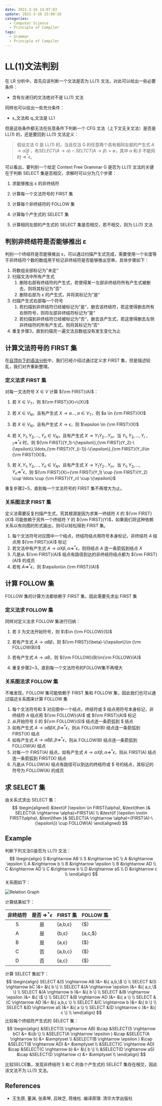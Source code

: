 ```yaml
---
date: 2021-3-16 14:07:03
update: 2021-3-16 15:00:16
categories:
  - Computer Science
  - Principle of Compiler
tags:
  - Grammar
  - Principle of Compiler
---
```


# LL(1)文法判别

在 LR 分析中，首先应该判断一个文法是否为 LL(1) 文法，对此可以给出一些必要条件：

- 含有左递归的文法绝对不是 LL(1) 文法

同样也可以给出一些充分条件：

- s\_文法和 q\_文法是 LL1

但是这些条件都无法在任意条件下判断一个 CFG 文法（上下文无关文法）是否是 LL(1) 的，还是要回到 LL(1) 文法定义：

> 假设文法 G 是 LL(1) 的，当且仅当 G 的任意两个具有相同左部的产生式 $A \rightarrow\alpha|\beta$ ，有$SELECT(A \rightarrow \alpha) \cap SELTCT(A \rightarrow \beta)=\emptyset$，其中 $\alpha$ 和 $\beta$ 不能同时 ${\Rightarrow}^* \epsilon$。

可以看出，要判别一个给定 Context Free Grammar G 是否为 LL(1) 文法的关键在于判断 SELECT 集是否相交，求解时可以分为几个步骤：

1. 求能够推出 ε 的非终结符
2. 计算每一个文法符号的 FIRST 集

3. 计算每个非终结符的 FOLLOW 集
4. 计算每个产生式的 SELECT 集

5. 计算相同左部的产生式的 SELECT 集是否相交，若不相交，则为 LL(1) 文法

## 判别非终结符是否能够推出 ε

判别一个终结符是否能够推出 ε，可以通过扫描产生式完成，需要使用一个长度等于非终结符个数的数组用于标记非终结符是否能够推出空串，具体步骤如下：

1. 将数组全部标记为”未定“
2. 扫描文法中所有产生式
   1. 删除右部有终结符的产生式，若使得某一左部非终结符所有产生式被删去，则将其标记为”否“
   2. 删除右部为 ε 的产生式，并将其标记为”是“
3. 扫描产生式右部每一个符号
   1. 若扫描到非终结符已经被标记为”是“，删去该终结符，若这使得删去所有右侧符号，则将左部非终结符标记为”是“
   2. 若扫描到非终结符已经被标记为”否“，删去该产生式，若这使得删去左侧非终结符的所有产生式，则将其标记为”否“
4. 重复步骤3，直到扫描完一遍文法且数组没有发生变化为止

## 计算文法符号的 FIRST 集

在[自顶向下的语法分析](../08/top-down-grammar-parsing.md)中，我们已经介绍过通过定义求 FIRST 集，但是描述较乱，我们对齐重新整理。

### 定义法求 FIRST 集

对每一文法符号 $X \in V$ 计算 ${\rm FIRST}(A)$：

1. 若 $X \in V_T$，则 ${\rm FIRST}(X)=\{X\}$
2. 若 $X \in V_N$，且有产生式 $X\rightarrow a \ldots,a\in V_T$，则 $a \in {\rm FIRST}(X)$
3. 若 $X\in V_N$，且有产生式 $X \rightarrow \epsilon$，则 $\epsilon \in {\rm FIRST}(X)$
4. 若 $X, Y_1,Y_2,\ldots,Y_n \in V_N$，且有产生式 $X \rightarrow Y_1Y_2\ldots Y_n$，当 $Y_1,Y_2,\ldots,Y_{i-1}{\Rightarrow}^{*}\epsilon$ 时，则 ${\rm FIRST}(Y_1)-\{\epsilon\},{\rm FIRST}(Y_2)-\{\epsilon\},\ldots,{\rm FIRST}(Y_{i-1})-\{\epsilon\},{\rm FIRST}(Y_i)\in {\rm FIRST}(X)$，

5. 若 $X, Y_1,Y_2,\ldots,Y_n \in V_N$，且有产生式 $X \rightarrow Y_1Y_2\ldots Y_n$，当 $Y_1,Y_2,\ldots,Y_n {\Rightarrow}^{*} \epsilon$，则 ${\rm FIRST}(X)={\rm FIRST}(Y_1) \cup {\rm FIRST}(Y_2) \cup \ldots \cup {\rm FIRST}(Y_n) \cup \{\epsilon\}$

重复步骤2~5，直到每一个文法符号的 FIRST 集不再增大为止。

### 关系图法求 FIRST 集

定义法需要反复扫描产生式，究其根源是因为求某一终结符 $X$ 的 ${\rm FIRST}(X)$ 可能依赖于另外一个终结符 $Y$ 的 ${\rm FIRST}(Y)$，如果我们将这种依赖关系以有向图的形式画出，则可以轻松得到 FIRST 集。

1. 每个文法符号对应图中一个结点，终结符结点用符号本身标记，非终结符 $A$ 结点用 ${\rm FIRST}(A)$ 标记
2. 若文法中有产生式 $A \rightarrow \alpha X \beta, \alpha {\Rightarrow}^{*}\epsilon$，则将结点 $A$ 连一条箭弧到结点 $X$
3. 凡是从 ${\rm FIRST}(A)$ 结点有路径到达的非终结符结点都为 ${\rm FIRST}(A)$ 的成员
4. 若有 $A {\Rightarrow}^{*} \epsilon$，则 $\epsilon\in {\rm FIRST}(A)$

## 计算 FOLLOW 集

FOLLOW 集的计算方法都依赖于 FIRST 集，因此需要先求出 FIRST 集

### 定义法求 FOLLOW 集

同样对定义法求 FOLLOW 集进行归纳：

1. 若 $S$ 为文法开始符号，则 $\$\in {\rm FOLLOW}(S)$

2. 若有产生式 $A\rightarrow \alpha B\beta$，则 ${\rm FIRST}(\beta)-\{\epsilon\}\in {\rm FOLLOW(B)}$
3. 若有产生式 $A\rightarrow\alpha B$，则 ${\rm FOLLOW}(B)\in{\rm FOLLOW}(A)$
4. 重复步骤2~3，直到每一个文法符号的FOLLOW集不再增大

### 关系图法求 FOLLOW 集

不难发现，FOLLOW 集可能依赖于 FIRST 集和 FOLLOW 集，因此我们也可以通过描述关系图来计算 FOLLOW 集

1. 每个文法符号和 \$ 对应图中一个结点，终结符或 \$ 结点用符号本身标记，非终结符 $A$ 结点用 ${\rm FOLLOW}(A)$ 或 ${\rm FIRST}(A)$ 标记
2. 从开始符号 $S$ 的 ${\rm FOLLOW}(S)$ 结点连一条箭弧到 \$ 结点
3. 如有产生式 $A \rightarrow \alpha B\beta X, \beta {\Rightarrow}^{*}\epsilon$，则从 FOLLOW(B) 结点连一条箭弧到 FIRST(X) 结点
4. 如有产生式 $A\rightarrow \alpha B \beta, \beta {\Rightarrow}^{*}\epsilon$，则从 FOLLOW(B) 结点连一条箭弧到 FOLLOW(A) 结点
5. 对每一个 FIRST(A) 结点，如有产生式 $A\rightarrow \alpha X \beta,\alpha {\Rightarrow}^{*}\epsilon$，则从 FIRST(A)​ 结点连一条箭弧到 ​FIRST(X) 结点
6. 凡是从 FOLLOW(A) 结点有路径可以到达的终结符或 \$ 号的结点，其标记的符号为 FOLLOW(A) 的成员

## 求 SELECT 集

由关系式求出 SELECT 集：
$$
\begin{aligned}
&\text{if }\epsilon \in FIRST(\alpha), &\text{then }& SELECT(A \rightarrow \alpha)=FIRST(A) \\
&\text{if }\epsilon \notin FIRST(\alpha), &\text{then }& SELECT(A \rightarrow \alpha)=(FIRST(A)-\{\epsilon\}) \cup FOLLOW(A)
\end{aligned}
$$

## Example

判断下列文法G是否为 LL(1) 文法：
$$
\begin{align}
S &\rightarrow AB       \\
S &\rightarrow bC       \\
A &\rightarrow \epsilon \\
A &\rightarrow b        \\
B &\rightarrow \epsilon \\
B &\rightarrow AD       \\
C &\rightarrow AD       \\
C &\rightarrow b        \\
D &\rightarrow aS       \\
D &\rightarrow c        \\
\end{align}
$$
关系图如下：

![Relation Graph](./assets/ll1-relation-graph.png)

计算结果如下：

| 非终结符 | 是否 ${\Rightarrow}^{*}\epsilon$ | FIRST 集 | FOLLOW 集 |
| :------: | :------------------------------: | :------- | --------- |
|    S     |                是                | {a,b,ε}  | {\$}      |
|    A     |                是                | {b,ε}    | {a,c,\$}  |
|    B     |                是                | {a,ε}    | {\$}      |
|    C     |                否                | {a,b,c}  | {\$}      |
|    D     |                否                | {a,c}    | {\$}      |

计算 SELECT 集如下：
$$
\begin{align}
SELECT &(S \rightarrow AB       )&= &\{ a,b,\$ \} \\
SELECT &(S \rightarrow bC       )&= &\{ b \}      \\
SELECT &(A \rightarrow \epsilon )&= &\{ a,c,\$ \} \\
SELECT &(A \rightarrow b        )&= &\{ b \}      \\
SELECT &(B \rightarrow \epsilon )&= &\{ \$ \}     \\
SELECT &(B \rightarrow AD       )&= &\{ a \}      \\
SELECT &(C \rightarrow AD       )&= &\{ a,b,c \}  \\
SELECT &(C \rightarrow b        )&= &\{ b \}      \\
SELECT &(D \rightarrow aS       )&= &\{ a \}      \\
SELECT &(D \rightarrow c        )&= &\{ c \}      \\
\end{align}
$$
比较每个终结符产生式的 SELECT 集：
$$
\begin{align}
&SELECT(S \rightarrow AB)        &\cap &SELECT(S \rightarrow bC) &= &\{b \}  \\
&SELECT(A \rightarrow \epsilon ) &\cap &SELECT(A \rightarrow b)  &= &\emptyset \\
&SELECT(B \rightarrow \epsilon ) &\cap &SELECT(B \rightarrow AD) &= &\emptyset \\
&SELECT(C \rightarrow AD)        &\cap &SELECT(C \rightarrow b)  &= &\{ b \}   \\
&SELECT(D \rightarrow aS)        &\cap &SELECT(D \rightarrow c)  &= &\emptyset \\
\end{align}
$$

比较SELCE集，发现非终结符 S 和 C 的各个产生式的 SELECT 集存在相交，因此该文法不为 LL(1) 文法。

## References

- 王生原, 董渊, 张素琴, 吕映芝, 蒋维杜. 编译原理. 清华大学出版社
